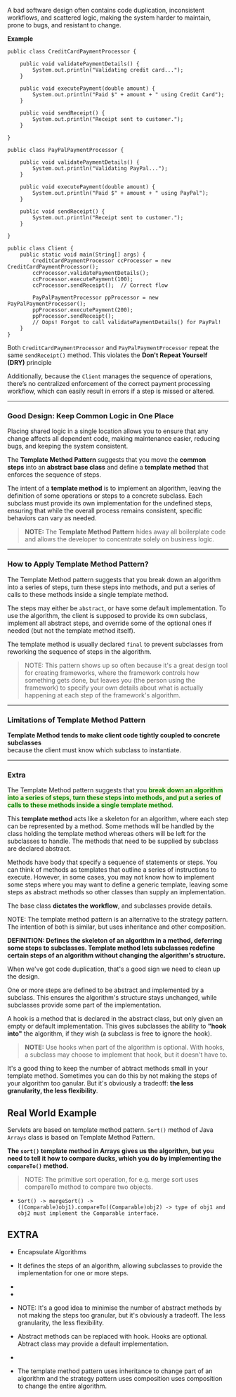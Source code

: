 
A bad software design often contains code duplication, inconsistent workflows, and scattered logic, making the system harder to maintain, prone to bugs, and resistant to change.

**Example**

```
public class CreditCardPaymentProcessor {

	public void validatePaymentDetails() {
		System.out.println("Validating credit card...");
	}

    public void executePayment(double amount) {
	    System.out.println("Paid $" + amount + " using Credit Card");
    }

    public void sendReceipt() {
        System.out.println("Receipt sent to customer.");
    }
	
}
```

```
public class PayPalPaymentProcessor {

	public void validatePaymentDetails() {
		System.out.println("Validating PayPal...");
	}

    public void executePayment(double amount) {
	    System.out.println("Paid $" + amount + " using PayPal");
    }

    public void sendReceipt() {
        System.out.println("Receipt sent to customer.");
    }
	
}
```

```
public class Client {
    public static void main(String[] args) {
        CreditCardPaymentProcessor ccProcessor = new                                                                                CreditCardPaymentProcessor();
        ccProcessor.validatePaymentDetails();
        ccProcessor.executePayment(100);
        ccProcessor.sendReceipt();  // Correct flow

        PayPalPaymentProcessor ppProcessor = new PayPalPaymentProcessor();
        ppProcessor.executePayment(200);
        ppProcessor.sendReceipt();
        // Oops! Forgot to call validatePaymentDetails() for PayPal!
    }
}
``` 

Both `CreditCardPaymentProcessor` and `PayPalPaymentProcessor` repeat the same `sendReceipt()` method. This violates the **Don't Repeat Yourself (DRY)** principle 

Additionally, because the `Client` manages the sequence of operations, there’s no centralized enforcement of the correct payment processing workflow, which can easily result in errors if a step is missed or altered. 

---
### Good Design: Keep Common Logic in One Place

Placing shared logic in a single location allows you to ensure that any change affects all dependent code, making maintenance easier, reducing bugs, and keeping the system consistent.

The **Template Method Pattern** suggests that you move the **common steps** into an **abstract base class** and define a **template method** that enforces the sequence of steps.

The intent of a **template method** is to implement an algorithm, leaving the definition of some operations or steps to a concrete subclass. Each subclass must provide its own implementation for the undefined steps, ensuring that while the overall process remains consistent, specific behaviors can vary as needed.

> **NOTE:** The **Template Method Pattern** hides away all boilerplate code and allows the developer to concentrate solely on business logic.

---
### How to Apply Template Method Pattern?

The Template Method pattern suggests that you break down an algorithm into a series of steps, turn these steps into methods, and put a series of calls to these methods inside a single template method.

The steps may either be `abstract`, or have some default implementation. To use the algorithm, the client is supposed to provide its own subclass, implement all abstract steps, and override some of the optional ones if needed (but not the template method itself).

The template method is usually declared `final` to prevent subclasses from reworking the sequence of steps in the algorithm.

> NOTE: This pattern shows up so often because it's a great design tool for creating frameworks, where the framework controls how something gets done, but leaves you (the person using the framework) to specify your own details about what is actually happening at each step of the framework's algorithm.

---
### Limitations of Template Method Pattern

**Template Method tends to make client code tightly coupled to concrete subclasses**  
because the client must know which subclass to instantiate.



---
### Extra


The Template Method pattern suggests that you <span style="color:green;font-weight:bold;background:beige;">break down an algorithm into a series of steps, turn these steps into methods, and put a series of calls to these methods inside a single template method</span>.

This **template method** acts like a skeleton for an algorithm, where each step can be represented by a method. Some methods will be handled by the class holding the template method whereas others will be left for the subclasses to handle. The methods that need to be supplied by subclass are declared abstract.

Methods have body that specify a sequence of statements or steps. You can think of methods as templates that outline a series of instructions to execute. However, in some cases, you may not know how to implement some steps where you may want to define a generic template, leaving some steps as abstract methods so other classes than supply an implementation.

The base class **dictates the workflow**, and subclasses provide details.

NOTE: The template method pattern is an alternative to the strategy pattern. The intention of both is similar, but uses inheritance and other composition.

**DEFINITION: Defines the skeleton of an algorithm in a method, deferring some steps to subclasses. Template method lets subclasses redefine certain steps of an algorithm without changing the algorithm's structure.**



When we've got code duplication, that's a good sign we need to clean up the design.

One or more steps are defined to be abstract and implemented by a subclass. This ensures the algorithm's structure stays unchanged, while subclasses provide some part of the implementation.



A hook is a method that is declared in the abstract class, but only given an empty or default implementation. This gives subclasses the ability to **"hook into"** the algorithm, if they wish (a subclass is free to ignore the hook).

> **NOTE:** Use hooks when part of the algorithm is optional. With hooks, a subclass may choose to implement that hook, but it doesn't have to.

It's a good thing to keep the number of abtract methods small in your template method. Sometimes you can do this by not making the steps of your algorithm too ganular. But it's obviously a tradeoff: **the less granularity, the less flexibility**.

## Real World Example



Servlets are based on template method pattern. `Sort()` method of Java `Arrays` class is based on Template Method Pattern.

**The `sort()` template method in Arrays gives us the algorithm, but you need to tell it how to compare ducks, which you do by implementing the `compareTo()` method.**

> NOTE: The primitive sort operation, for e.g. merge sort uses compareTo method to compare two objects.

- `Sort() -> mergeSort() -> ((Comparable)obj1).compareTo((Comparable)obj2) -> type of obj1 and obj2 must implement the Comparable interface.`

## EXTRA

- Encapsulate Algorithms

- It defines the steps of an algorithm, allowing subclasses to provide the implementation for one or more steps.

- 

- 

- NOTE: It's a good idea to minimise the number of abstract methods by not making the steps too granular, but it's obviously a tradeoff. The less granularity, the less flexibility.

- Abstract methods can be replaced with hook. Hooks are optional. Abtract class may provide a default implementation.

- 

- The template method pattern uses inheritance to change part of an algorithm and the strategy pattern uses composition uses composition to change the entire algorithm.

